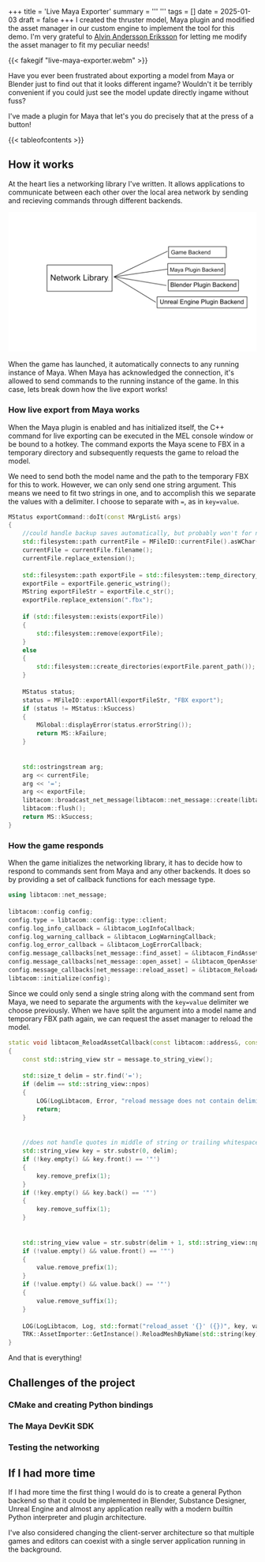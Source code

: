+++
title = 'Live Maya Exporter'
summary = '''
'''
tags = []
date = 2025-01-03
draft = false
+++
I created the thruster model, Maya plugin and modified the asset manager in our custom engine to implement the tool for this demo. I'm very grateful to [Alvin Andersson Eriksson](https://www.linkedin.com/in/alvin-andersson-eriksson-799b72279/) for letting me modify the asset manager to fit my peculiar needs!

{{< fakegif "live-maya-exporter.webm" >}}

Have you ever been frustrated about exporting a model from Maya or Blender just to find out that it looks different ingame? Wouldn't it be terribly convenient if you could just see the model update directly ingame without fuss?

I've made a plugin for Maya that let's you do precisely that at the press of a button! 

{{< tableofcontents >}}

## How it works
At the heart lies a networking library I've written. It allows applications to communicate between each other over the local area network by sending and recieving commands through different backends.

![Game Backend, Maya Plugin Backend, Blender Plugin Backend and the Unreal Engine Plugin Backend depens on the network library.](library-backend-overview.webp)

When the game has launched, it automatically connects to any running instance of Maya. When Maya has acknowledged the connection, it's allowed to send commands to the running instance of the game. In this case, lets break down how the live export works!
### How live export from Maya works
When the Maya plugin is enabled and has initialized itself, the C++ command for live exporting can be executed in the MEL console window or be bound to a hotkey. The command exports the Maya scene to FBX in a temporary directory and subsequently requests the game to reload the model. 

We need to send both the model name and the path to the temporary FBX for this to work. However, we can only send one string argument. This means we need to fit two strings in one, and to accomplish this we separate the values with a delimiter. I choose to separate with `=`, as in `key=value`.
```cpp
MStatus exportCommand::doIt(const MArgList& args) 
{
    //could handle backup saves automatically, but probably won't for now
    std::filesystem::path currentFile = MFileIO::currentFile().asWChar();
    currentFile = currentFile.filename();
    currentFile.replace_extension();

    std::filesystem::path exportFile = std::filesystem::temp_directory_path() / L"libtacom" / currentFile;
    exportFile = exportFile.generic_wstring();
    MString exportFileStr = exportFile.c_str();
    exportFile.replace_extension(".fbx");

    if (std::filesystem::exists(exportFile))
    {
        std::filesystem::remove(exportFile);
    }
    else
    {
        std::filesystem::create_directories(exportFile.parent_path());
    }

    MStatus status;
    status = MFileIO::exportAll(exportFileStr, "FBX export");
    if (status != MStatus::kSuccess)
    {
        MGlobal::displayError(status.errorString());
        return MS::kFailure;
    }


    std::ostringstream arg;
    arg << currentFile;
    arg << '=';
    arg << exportFile;
    libtacom::broadcast_net_message(libtacom::net_message::create(libtacom::net_message::reload_asset, arg.str().c_str()));
    libtacom::flush();
    return MS::kSuccess;
}
```

### How the game responds
When the game initializes the networking library, it has to decide how to respond to commands sent from Maya and any other backends. It does so by providing a set of callback functions for each message type.
```cpp
using libtacom::net_message;

libtacom::config config;
config.type = libtacom::config::type::client;
config.log_info_callback = &libtacom_LogInfoCallback;
config.log_warning_callback = &libtacom_LogWarningCallback;
config.log_error_callback = &libtacom_LogErrorCallback;
config.message_callbacks[net_message::find_asset] = &libtacom_FindAssetCallback;
config.message_callbacks[net_message::open_asset] = &libtacom_OpenAssetCallback;
config.message_callbacks[net_message::reload_asset] = &libtacom_ReloadAssetCallback;
libtacom::initialize(config);
```
Since we could only send a single string along with the command sent from Maya, we need to separate the arguments with the `key=value` delimiter we choose previously. When we have split the argument into a model name and temporary FBX path again, we can request the asset manager to reload the model.
```cpp
static void libtacom_ReloadAssetCallback(const libtacom::address&, const libtacom::net_message& message)
{
	const std::string_view str = message.to_string_view();

	std::size_t delim = str.find('=');
	if (delim == std::string_view::npos)
	{
		LOG(LogLibtacom, Error, "reload message does not contain delimiter '='");
		return;
	}


	//does not handle quotes in middle of string or trailing whitespace
	std::string_view key = str.substr(0, delim);
	if (!key.empty() && key.front() == '"')
	{
		key.remove_prefix(1);
	}
	if (!key.empty() && key.back() == '"')
	{
		key.remove_suffix(1);
	}


	std::string_view value = str.substr(delim + 1, std::string_view::npos);
	if (!value.empty() && value.front() == '"')
	{
		value.remove_prefix(1);
	}
	if (!value.empty() && value.back() == '"')
	{
		value.remove_suffix(1);
	}

	LOG(LogLibtacom, Log, std::format("reload_asset '{}' ({})", key, value).c_str());
	TRK::AssetImporter::GetInstance().ReloadMeshByName(std::string(key), value);
}
```

And that is everything! 

## Challenges of the project
### CMake and creating Python bindings
### The Maya DevKit SDK
### Testing the networking

## If I had more time
If I had more time the first thing I would do is to create a general Python backend so that it could be implemented in Blender, Substance Designer, Unreal Engine and almost any application really with a modern builtin Python interpreter and plugin architecture.

I've also considered changing the client-server architecture so that multiple games and editors can coexist with a single server application running in the background.